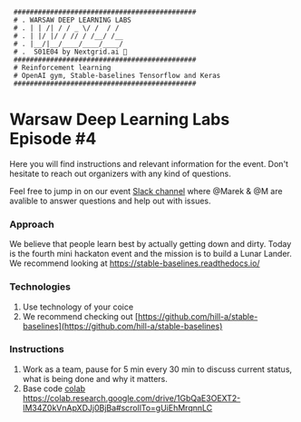 ```
 #############################################    
 # . WARSAW DEEP LEARNING LABS
 # . | | /| / / _ \/ /  / /     
 # . | |/ |/ / // / /__/ /__    
 # . |__/|__/____/____/____/    
 # .  S01E04 by Nextgrid.ai 👾
 #############################################    
 # Reinforcement learning 
 # OpenAI gym, Stable-baselines Tensorflow and Keras
 #############################################
```

# Warsaw Deep Learning Labs Episode #4

Here you will find instructions and relevant information for the event. Don't hesitate to reach out organizers with any kind of questions.

Feel free to jump in on our event [Slack channel](https://join.slack.com/t/warsawdeeplea-lin3168/shared_invite/enQtODEyMjA1NTE1NjA3LWQ0Y2Q2OGUwNzBmMjljMDA1NGZmMWFmZTEzZWRkZjlkOTQ1YTQ4OTI4MzdhMDBmNjhmOWEyZDkzNDQ4MTQ5Njg) where @Marek & @M are avalible to answer questions and help out with issues.

### Approach
We believe that people learn best by actually getting down and dirty. Today is the fourth mini hackaton event and the mission is to build a Lunar Lander. We recommend looking at https://stable-baselines.readthedocs.io/

### Technologies 

1. Use technology of your coice 
2. We recommend checking out [https://github.com/hill-a/stable-baselines](https://github.com/hill-a/stable-baselines)


### Instructions

1. Work as a team, pause for 5 min every 30 min to discuss current status, what is being done and why it matters. 
2. Base code [colab](https://colab.research.google.com/drive/1GbQaE3OEXT2-lM34Z0kVnApXDJj0BjBa#scrollTo=gUiEhMrqnnLC)
https://colab.research.google.com/drive/1GbQaE3OEXT2-lM34Z0kVnApXDJj0BjBa#scrollTo=gUiEhMrqnnLC







